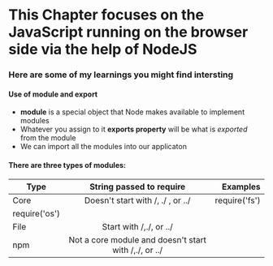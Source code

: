 # This Chapter focuses on the JavaScript running on the browser side via the help of NodeJS

### Here are some of my learnings you might find intersting

#### Use of module and export

- **module** is a special object that Node makes available to implement modules
- Whatever you assign to it **exports property** will be what is *exported* from the module
- We can import all the modules into our applicaton

#### There are three types of modules:

| Type | String passed to require | Examples |
|------|:------------------------:|---------:|
| Core | Doesn't start with /, ./ , or ../ | require('fs')
require('os')|
| File | Start with /,./, or ../  ||
| npm  | Not a core module and doesn't start with /,./, or ../||